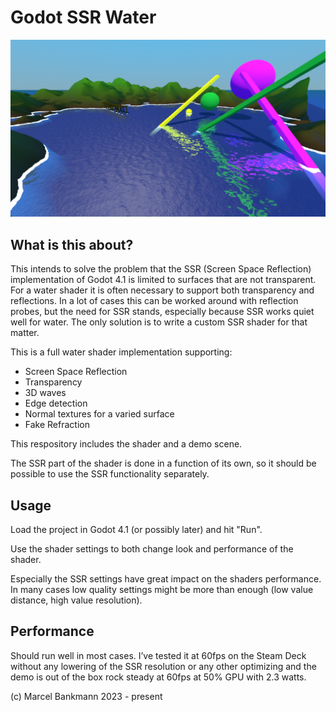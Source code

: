 # Godot SSR Water

![Demo Scene Screenshot](screenshot.png)

## What is this about?

This intends to solve the problem that the SSR (Screen Space Reflection) implementation of Godot 4.1 is limited to surfaces that are not transparent. For a water shader it is often necessary to support both transparency and reflections. In a lot of cases this can be worked around with reflection probes, but the need for SSR stands, especially because SSR works quiet well for water. The only solution is to write a custom SSR shader for that matter.

This is a full water shader implementation supporting:

- Screen Space Reflection
- Transparency
- 3D waves
- Edge detection
- Normal textures for a varied surface
- Fake Refraction

This respository includes the shader and a demo scene.

The SSR part of the shader is done in a function of its own, so it should be possible to use the SSR functionality separately.

## Usage

Load the project in Godot 4.1 (or possibly later) and hit "Run".

Use the shader settings to both change look and performance of the shader. 

Especially the SSR settings have great impact on the shaders performance. In many cases low quality settings might be more than enough (low value distance, high value resolution).

## Performance

Should run well in most cases. I’ve tested it at 60fps on the Steam Deck without any lowering of the SSR resolution or any other optimizing and the demo is out of the box rock steady at 60fps at 50% GPU with 2.3 watts.

(c) Marcel Bankmann 2023 - present
